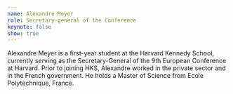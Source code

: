 ```yaml
---
name: Alexandre Meyer
role: Secretary-general of the Conference
keynote: false
show: true
---
```


Alexandre Meyer is a first-year student at the Harvard Kennedy School, currently serving as the Secretary-General of the 9th European Conference at Harvard. Prior to joining HKS, Alexandre worked in the private sector and in the French government. He holds a Master of Science from Ecole Polytechnique, France.